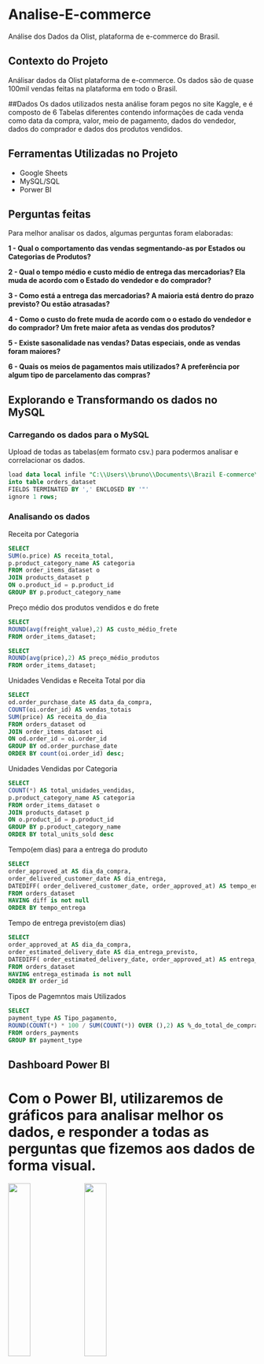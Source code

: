 # Analise-E-commerce
Análise dos Dados da Olist, plataforma de e-commerce do Brasil.

## Contexto do Projeto
Análisar dados da Olist plataforma de e-commerce. Os dados são de quase 100mil vendas feitas na plataforma em todo o Brasil.

##Dados
Os dados utilizados nesta análise foram pegos no site Kaggle, e é composto de 6 Tabelas diferentes contendo informações de cada venda como data da compra, valor, meio de pagamento, dados do vendedor, dados do comprador e dados dos produtos vendidos.


## Ferramentas Utilizadas no Projeto
- Google Sheets
- MySQL/SQL
- Porwer BI

## Perguntas feitas
Para melhor analisar os dados, algumas perguntas foram elaboradas:

**1 - Qual o comportamento das vendas segmentando-as por Estados ou Categorias de Produtos?**

**2 - Qual o tempo médio e custo médio de entrega das mercadorias? Ela muda de acordo com o Estado do vendedor e do comprador?**

**3 - Como está a entrega das mercadorias? A maioria está dentro do prazo previsto? Ou estão atrasadas?**

**4 - Como o custo do frete muda de acordo com o o estado do vendedor e do comprador? Um frete maior afeta as vendas dos produtos?**

**5 - Existe sasonalidade nas vendas? Datas especiais, onde as vendas foram maiores?**

**6 - Quais os meios de pagamentos mais utilizados? A preferência por algum tipo de parcelamento das compras?**

## Explorando e Transformando os dados no MySQL

### Carregando os dados para o MySQL
Upload de todas as tabelas(em formato csv.) para podermos analisar e correlacionar os dados.
```sql
load data local infile "C:\\Users\\bruno\\Documents\\Brazil E-commerce\\olist_orders_dataset.csv"
into table orders_dataset
FIELDS TERMINATED BY ',' ENCLOSED BY '"'
ignore 1 rows;
````
### Analisando os dados
Receita por Categoria
```sql
SELECT 
SUM(o.price) AS receita_total,
p.product_category_name AS categoria
FROM order_items_dataset o
JOIN products_dataset p
ON o.product_id = p.product_id
GROUP BY p.product_category_name
```
Preço médio dos produtos vendidos e do frete
```sql
SELECT
ROUND(avg(freight_value),2) AS custo_médio_frete
FROM order_items_dataset;
```
```sql
SELECT
ROUND(avg(price),2) AS preço_médio_produtos
FROM order_items_dataset;
```
Unidades Vendidas e Receita Total por dia
```sql
SELECT
od.order_purchase_date AS data_da_compra,
COUNT(oi.order_id) AS vendas_totais
SUM(price) AS receita_do_dia
FROM orders_dataset od
JOIN order_items_dataset oi
ON od.order_id = oi.order_id
GROUP BY od.order_purchase_date
ORDER BY count(oi.order_id) desc;
```
Unidades Vendidas por Categoria
```sql
SELECT 
COUNT(*) AS total_unidades_vendidas,
p.product_category_name AS categoria
FROM order_items_dataset o
JOIN products_dataset p
ON o.product_id = p.product_id
GROUP BY p.product_category_name
ORDER BY total_units_sold desc
```
Tempo(em dias) para a entrega do produto
```sql
SELECT
order_approved_at AS dia_da_compra,
order_delivered_customer_date AS dia_entrega,
DATEDIFF( order_delivered_customer_date, order_approved_at) AS tempo_entrega
FROM orders_dataset
HAVING diff is not null
ORDER BY tempo_entrega
```
Tempo de entrega previsto(em dias)
```sql
SELECT
order_approved_at AS dia_da_compra,
order_estimated_delivery_date AS dia_entrega_previsto,
DATEDIFF( order_estimated_delivery_date, order_approved_at) AS entrega_estimada
FROM orders_dataset
HAVING entrega_estimada is not null
ORDER BY order_id
```
Tipos de Pagemntos mais Utilizados
```sql
SELECT
payment_type AS Tipo_pagamento,
ROUND(COUNT(*) * 100 / SUM(COUNT(*)) OVER (),2) AS %_do_total_de_compras
FROM orders_payments
GROUP BY payment_type
```

## Dashboard Power BI
# Com o Power BI, utilizaremos de gráficos para analisar melhor os dados, e responder a todas as perguntas que fizemos aos dados de forma visual.

<img src="https://user-images.githubusercontent.com/77849519/234661413-4391eda0-2371-4270-9f3d-3b229fdf83fc.png" width="30%"> <img src="https://user-images.githubusercontent.com/77849519/234668646-d8b598ac-9d6d-4658-83a0-e0c9372ddb31.png" width="30%"> 


